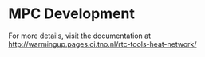 # MPC Development

For more details, visit the documentation at http://warmingup.pages.ci.tno.nl/rtc-tools-heat-network/
